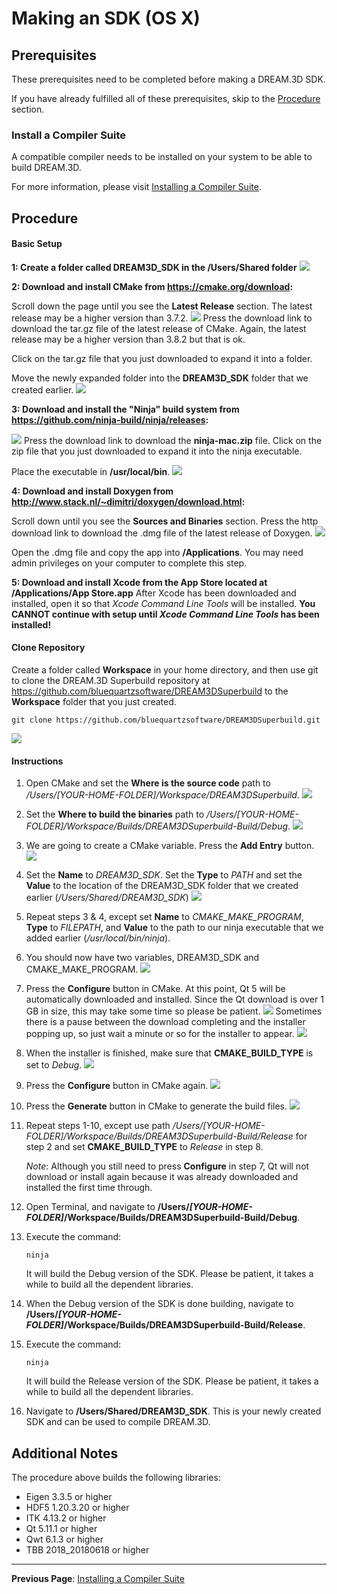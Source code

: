 # Making an SDK (OS X) #

<a name="prerequisites">

## Prerequisites ##

</a>

These prerequisites need to be completed before making a DREAM.3D SDK.

If you have already fulfilled all of these prerequisites, skip to the [Procedure](#procedure) section.

<a name="compiler_suite">

### Install a Compiler Suite ###

</a>

A compatible compiler needs to be installed on your system to be able to build DREAM.3D.

For more information, please visit [Installing a Compiler Suite](http://dream3d.bluequartz.net/binaries/Help/DREAM3D/compiler_suite.html).

## Procedure ##

#### Basic Setup ####

**1: Create a folder called DREAM3D_SDK in the /Users/Shared folder**
![](Images/OSX/create_sdk_folder.png)

**2: Download and install CMake from https://cmake.org/download:**

Scroll down the page until you see the **Latest Release** section.  The latest release may be a higher version than 3.7.2.
![](Images/OSX/cmake_download_page.png)
Press the download link to download the tar.gz file of the latest release of CMake.  Again, the latest release may be a higher version than 3.8.2 but that is ok.

Click on the tar.gz file that you just downloaded to expand it into a folder.

Move the newly expanded folder into the **DREAM3D_SDK** folder that we created earlier.
![](Images/OSX/cmake_in_sdk_folder.png)

**3: Download and install the "Ninja" build system from https://github.com/ninja-build/ninja/releases:**

![](Images/OSX/ninja_download_page.png)
Press the download link to download the **ninja-mac.zip** file.
Click on the zip file that you just downloaded to expand it into the ninja executable.

Place the executable in **/usr/local/bin**.
![](Images/OSX/ninja_placement.png)

**4: Download and install Doxygen from http://www.stack.nl/~dimitri/doxygen/download.html:**

Scroll down until you see the **Sources and Binaries** section.  Press the http download link to download the .dmg file of the latest release of Doxygen.
![](Images/OSX/doxygen_download_page.png)

Open the .dmg file and copy the app into **/Applications**. You may need admin privileges on your computer to complete this step.

**5: Download and install Xcode from the App Store located at /Applications/App Store.app**
After Xcode has been downloaded and installed, open it so that *Xcode Command Line Tools* will be installed.  **You CANNOT continue with setup until *Xcode Command Line Tools* has been installed!**

#### Clone Repository ####

Create a folder called **Workspace** in your home directory, and then use git to clone the DREAM.3D Superbuild repository at https://github.com/bluequartzsoftware/DREAM3DSuperbuild to the **Workspace** folder that you just created.

    git clone https://github.com/bluequartzsoftware/DREAM3DSuperbuild.git
    
![](Images/OSX/dream3d_superbuild_placement.png)

#### Instructions ####

1. Open CMake and set the **Where is the source code** path to */Users/[YOUR-HOME-FOLDER]/Workspace/DREAM3DSuperbuild*.
![](Images/OSX/source_code_path.png)

2. Set the **Where to build the binaries** path to */Users/[YOUR-HOME-FOLDER]/Workspace/Builds/DREAM3DSuperbuild-Build/Debug*.
![](Images/OSX/build_binaries_debug.png)

3. We are going to create a CMake variable.  Press the **Add Entry** button.
![](Images/OSX/add_entry.png)

4. Set the **Name** to *DREAM3D_SDK*.  Set the **Type** to *PATH* and set the **Value** to the location of the DREAM3D_SDK folder that we created earlier (*/Users/Shared/DREAM3D_SDK*)
![](Images/OSX/create_cmake_variable.png)

5. Repeat steps 3 & 4, except set **Name** to *CMAKE_MAKE_PROGRAM*, **Type** to *FILEPATH*, and **Value** to the path to our ninja executable that we added earlier (*/usr/local/bin/ninja*).

6. You should now have two variables, DREAM3D_SDK and CMAKE_MAKE_PROGRAM.
![](Images/OSX/cmake_before_configuration.png)

7. Press the **Configure** button in CMake. At this point, Qt 5 will be automatically downloaded and installed.  Since the Qt download is over 1 GB in size, this may take some time so please be patient.
![](Images/OSX/downloading_qt.png)
Sometimes there is a pause between the download completing and the installer popping up, so just wait a minute or so for the installer to appear.
![](Images/OSX/qt_installer.png)

8. When the installer is finished, make sure that **CMAKE_BUILD_TYPE** is set to *Debug*.
![](Images/OSX/configure_debug.png)

9. Press the **Configure** button in CMake again.
![](Images/OSX/debug_configured.png)

10. Press the **Generate** button in CMake to generate the build files.
![](Images/OSX/debug_generated.png)

11. Repeat steps 1-10, except use path */Users/[YOUR-HOME-FOLDER]/Workspace/Builds/DREAM3DSuperbuild-Build/Release* for step 2 and set **CMAKE_BUILD_TYPE** to *Release* in step 8.

    *Note*: Although you still need to press **Configure** in step 7, Qt will not download or install again because it was already downloaded and installed the first time through.

12. Open Terminal, and navigate to **/Users/*[YOUR-HOME-FOLDER]*/Workspace/Builds/DREAM3DSuperbuild-Build/Debug**.

13. Execute the command:

    `ninja`
    
    It will build the Debug version of the SDK.  Please be patient, it takes a while to build all the dependent libraries.

14. When the Debug version of the SDK is done building, navigate to **/Users/*[YOUR-HOME-FOLDER]*/Workspace/Builds/DREAM3DSuperbuild-Build/Release**.

15. Execute the command:

    `ninja`
    
    It will build the Release version of the SDK.  Please be patient, it takes a while to build all the dependent libraries.

16. Navigate to **/Users/Shared/DREAM3D_SDK**. This is your newly created SDK and can be used to compile DREAM.3D.

## Additional Notes ##

The procedure above builds the following libraries:

+ Eigen 3.3.5 or higher
+ HDF5 1.20.3.20 or higher
+ ITK 4.13.2 or higher
+ Qt 5.11.1 or higher
+ Qwt 6.1.3 or higher
+ TBB 2018_20180618 or higher

---
**Previous Page**: [Installing a Compiler Suite](http://dream3d.bluequartz.net/binaries/Help/DREAM3D/compiler_suite.html)